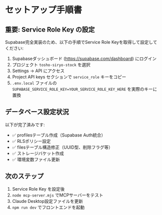 # セットアップ手順書

## 重要: Service Role Key の設定

Supabase完全実装のため、以下の手順でService Role Keyを取得して設定してください:

1. Supabaseダッシュボード (https://supabase.com/dashboard) にログイン
2. プロジェクト `tosho-siryo-stock` を選択
3. Settings → API にアクセス  
4. Project API keys セクションで `service_role` キーをコピー
5. `.env.local` ファイルの `SUPABASE_SERVICE_ROLE_KEY=YOUR_SERVICE_ROLE_KEY_HERE` を実際のキーに置換

## データベース設定状況

以下が完了済みです:
- ✅ profilesテーブル作成（Supabase Auth統合）
- ✅ RLSポリシー設定
- ✅ filesテーブル構造修正（UUID型、削除フラグ等）
- ✅ ストレージバケット作成
- ✅ 環境変数ファイル更新

## 次のステップ

1. Service Role Key を設定後
2. `node mcp-server.mjs` でMCPサーバーをテスト
3. Claude Desktop設定ファイルを更新
4. `npm run dev` でフロントエンドを起動